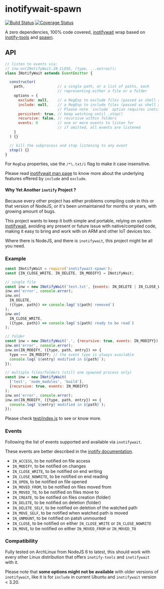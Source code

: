 # inotifywait-spawn

[![Build Status](https://travis-ci.com/WebReflection/inotifywait-spawn.svg?branch=master)](https://travis-ci.com/WebReflection/inotifywait-spawn) [![Coverage Status](https://coveralls.io/repos/github/WebReflection/inotifywait-spawn/badge.svg?branch=master)](https://coveralls.io/github/WebReflection/inotifywait-spawn?branch=master)

A zero dependencies, 100% code covered, [inotifywait](https://linux.die.net/man/1/inotifywait) wrap based on [inotify-tools](https://github.com/rvoicilas/inotify-tools/wiki) and [spawn](https://nodejs.org/api/child_process.html#child_process_child_process_spawn_command_args_options).


## API

```js
// listen to events via:
// inw.on(INotifyWait.IN_CLOSE, (type, ...extras));
class INotifyWait extends EventEmitter {

  constructor(
    path,               // a single path, or a list of paths, each
                        // representing either a file or a folder
    options = {
      exclude: null,    // a RegExp to exclude files (passed as shell argument)
      include: null,    // a RegExp to include files (passed as shell argument)
                        // Please note `include` option requires inotifywait 3.20+
      persistent: true, // keep watching until .stop()
      recursive: false, // recursive within folders
      events: 0         // one or more events to listen for
                        // if omitted, all events are listened
    }
  ) {}

  // kill the subprocess and stop listening to any event
  stop() {}
}
```

For `RegExp` properties, use the `/*\.txt/i` flag to make it case insensitive.

Please read [inotifywait man page](https://linux.die.net/man/1/inotifywait) to know more about the underlying features offered by `include` and `exclude`.


#### Why Yet Another `inotify` Project ?

Because every other project has either problems compiling code in this or that version of NodeJS, or it's been unmaintained for months or years, with growing amount of bugs.

This project wants to keep it both simple and portable, relying on system [inotifywait](https://linux.die.net/man/1/inotifywait), avoiding any present or future issue with native/compiled code, making it easy to bring and work with on ARM and other IoT devices too.

Where there is NodeJS, and there is `inotifywait`, this project might be all you need.


### Example

```js
const INotifyWait = require('inotifywait-spawn');
const {IN_CLOSE_WRITE, IN_DELETE, IN_MODIFY} = INotifyWait;

// single file
const inw = new INotifyWait('test.txt', {events: IN_DELETE | IN_CLOSE_WRITE});
inw.on('error', console.error);
inw.on(
  IN_DELETE,
  ({type, path}) => console.log(`${path} removed`)
);
inw.on(
  IN_CLOSE_WRITE,
  ({type, path}) => console.log(`${path} ready to be read`)
);

// folder
const inw = new INotifyWait('.', {recursive: true, events: IN_MODIFY});
inw.on('error', console.error);
inw.on(IN_MODIFY, ({type, path, entry}) => {
  type === IN_MODIFY; // the event type is always available
  console.log(`${entry} modified in ${path}`);
});

// multiple files/folders (still one spawned process only)
const inw = new INotifyWait(
  ['test', 'node_modules', 'build'],
  {recursive: true, events: IN_MODIFY}
);
inw.on('error', console.error);
inw.on(IN_MODIFY, ({type, path, entry}) => {
  console.log(`${entry} modified in ${path}`);
});
```

Please check [test/index.js](./test/index.js) to see or know more.


### Events

Following the list of events supported and available via `inotifywait`.

These events are better described in the [inotify documentation](http://man7.org/linux/man-pages/man7/inotify.7.html).

  * `IN_ACCESS`, to be notified on file access
  * `IN_MODIFY`, to be notified on changes
  * `IN_CLOSE_WRITE`, to be notified on end writing
  * `IN_CLOSE_NOWRITE`, to be notified on end reading
  * `IN_OPEN`, to be notified on file opened
  * `IN_MOVED_FROM`, to be notified on files moved from
  * `IN_MOVED_TO`, to be notified on files move to
  * `IN_CREATE`, to be notified on files creation (folder)
  * `IN_DELETE`, to be notified on deletion (folder)
  * `IN_DELETE_SELF`, to be notified on deletion of the watched path
  * `IN_MOVE_SELF`, to be notified when watched path is moved
  * `IN_UNMOUNT`, to be notified on patsh unmounted
  * `IN_CLOSE`, to be notified on either `IN_CLOSE_WRITE` or `IN_CLOSE_NOWRITE`
  * `IN_MOVE`, to be notified on either `IN_MOVED_FROM` or `IN_MOVED_TO`


### Compatibility
Fully tested on ArchLinux from NodeJS 6 to latest, this should work with every other Linux distribution that offers `inotify-tools` and `inotifywait` with it.

Please note that **some options might not be available** with older versions of `inotifywait`, like it is for `include` in current Ubuntu and `inotifywait` version < 3.20.
